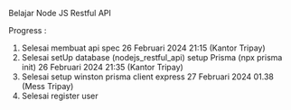 Belajar Node JS Restful API

Progress :
1. Selesai membuat api spec 26 Februari 2024 21:15 (Kantor Tripay)
2. Selesai setUp database (nodejs_restful_api) setup Prisma (npx prisma init) 26 Februari 2024 21:35 (Kantor Tripay)
3. Selesai setup winston prisma client express 27 Februari 2024 01.38 (Mess Tripay)
4. Selesai register user 
